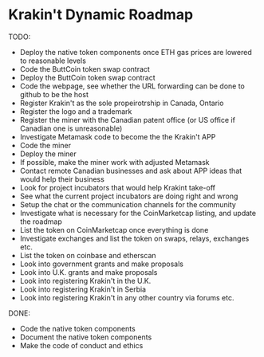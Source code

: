 # Krakin't Dynamic Roadmap

TODO:
- Deploy the native token components once ETH gas prices are lowered to reasonable levels
- Code the ButtCoin token swap contract
- Deploy the ButtCoin token swap contract
- Code the webpage, see whether the URL forwarding can be done to github to be the host
- Register Krakin't as the sole propeirotrship in Canada, Ontario
- Register the logo and a trademark
- Register the miner with the Canadian patent office (or US office if Canadian one is unreasonable)
- Investigate Metamask code to become the the Krakin't APP
- Code the miner
- Deploy the miner
- If possible, make the miner work with adjusted Metamask
- Contact remote Canadian businesses and ask about APP ideas that would help their business
- Look for project incubators that would help Krakint take-off
- See what the current project incubators are doing right and wrong
- Setup the chat or the communication channels for the community
- Investigate what is necessary for the CoinMarketcap listing, and update the roadmap
- List the token on CoinMarketcap once everything is done
- Investigate exchanges and list the token on swaps, relays, exchanges etc.
- List the token on coinbase and etherscan
- Look into government grants and make proposals
- Look into U.K. grants and make proposals
- Look into registering Krakin't in the U.K.
- Look into registering Krakin't in Serbia
- Look into registering Krakin't in any other country via forums etc.



DONE:
- Code the native token components
- Document the native token components
- Make the code of conduct and ethics
